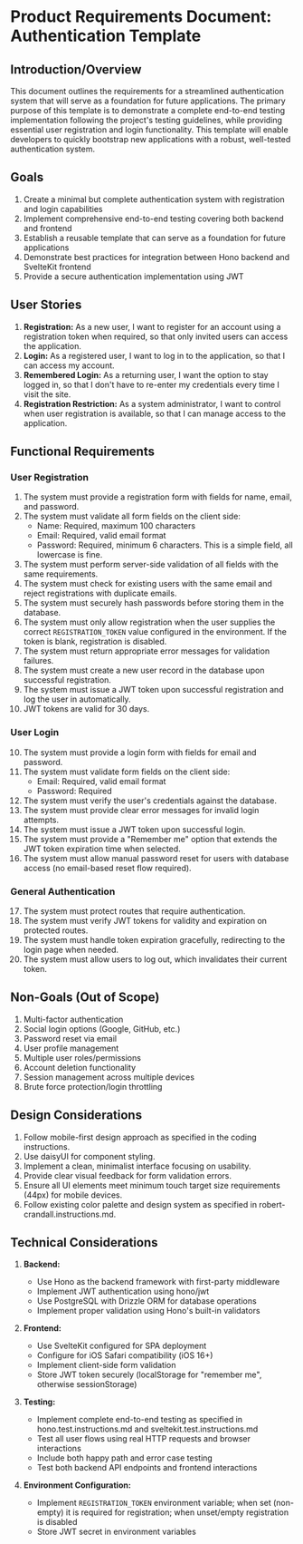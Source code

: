 # Product Requirements Document: Authentication Template

## Introduction/Overview

This document outlines the requirements for a streamlined authentication system that will serve as a foundation for future applications. The primary purpose of this template is to demonstrate a complete end-to-end testing implementation following the project's testing guidelines, while providing essential user registration and login functionality. This template will enable developers to quickly bootstrap new applications with a robust, well-tested authentication system.

## Goals

1. Create a minimal but complete authentication system with registration and login capabilities
2. Implement comprehensive end-to-end testing covering both backend and frontend
3. Establish a reusable template that can serve as a foundation for future applications
4. Demonstrate best practices for integration between Hono backend and SvelteKit frontend
5. Provide a secure authentication implementation using JWT

## User Stories

1. **Registration:** As a new user, I want to register for an account using a registration token when required, so that only invited users can access the application.
2. **Login:** As a registered user, I want to log in to the application, so that I can access my account.
3. **Remembered Login:** As a returning user, I want the option to stay logged in, so that I don't have to re-enter my credentials every time I visit the site.
4. **Registration Restriction:** As a system administrator, I want to control when user registration is available, so that I can manage access to the application.

## Functional Requirements

### User Registration

1. The system must provide a registration form with fields for name, email, and password.
2. The system must validate all form fields on the client side:
   - Name: Required, maximum 100 characters
   - Email: Required, valid email format
   - Password: Required, minimum 6 characters. This is a simple field, all lowercase is fine.
3. The system must perform server-side validation of all fields with the same requirements.
4. The system must check for existing users with the same email and reject registrations with duplicate emails.
5. The system must securely hash passwords before storing them in the database.
6. The system must only allow registration when the user supplies the correct `REGISTRATION_TOKEN` value configured in the environment. If the token is blank, registration is disabled.
7. The system must return appropriate error messages for validation failures.
8. The system must create a new user record in the database upon successful registration.
9. The system must issue a JWT token upon successful registration and log the user in automatically.
10. JWT tokens are valid for 30 days.

### User Login

10. The system must provide a login form with fields for email and password.
11. The system must validate form fields on the client side:
    - Email: Required, valid email format
    - Password: Required
12. The system must verify the user's credentials against the database.
13. The system must provide clear error messages for invalid login attempts.
14. The system must issue a JWT token upon successful login.
15. The system must provide a "Remember me" option that extends the JWT token expiration time when selected.
16. The system must allow manual password reset for users with database access (no email-based reset flow required).

### General Authentication

17. The system must protect routes that require authentication.
18. The system must verify JWT tokens for validity and expiration on protected routes.
19. The system must handle token expiration gracefully, redirecting to the login page when needed.
20. The system must allow users to log out, which invalidates their current token.

## Non-Goals (Out of Scope)

1. Multi-factor authentication
2. Social login options (Google, GitHub, etc.)
3. Password reset via email
4. User profile management
5. Multiple user roles/permissions
6. Account deletion functionality
7. Session management across multiple devices
8. Brute force protection/login throttling

## Design Considerations

1. Follow mobile-first design approach as specified in the coding instructions.
2. Use daisyUI for component styling.
3. Implement a clean, minimalist interface focusing on usability.
4. Provide clear visual feedback for form validation errors.
5. Ensure all UI elements meet minimum touch target size requirements (44px) for mobile devices.
6. Follow existing color palette and design system as specified in robert-crandall.instructions.md.

## Technical Considerations

1. **Backend:**
   - Use Hono as the backend framework with first-party middleware
   - Implement JWT authentication using hono/jwt
   - Use PostgreSQL with Drizzle ORM for database operations
   - Implement proper validation using Hono's built-in validators

2. **Frontend:**
   - Use SvelteKit configured for SPA deployment
   - Configure for iOS Safari compatibility (iOS 16+)
   - Implement client-side form validation
   - Store JWT token securely (localStorage for "remember me", otherwise sessionStorage)

3. **Testing:**
   - Implement complete end-to-end testing as specified in hono.test.instructions.md and sveltekit.test.instructions.md
   - Test all user flows using real HTTP requests and browser interactions
   - Include both happy path and error case testing
   - Test both backend API endpoints and frontend interactions

4. **Environment Configuration:**
   - Implement `REGISTRATION_TOKEN` environment variable; when set (non-empty) it is required for registration; when unset/empty registration is disabled
   - Store JWT secret in environment variables
